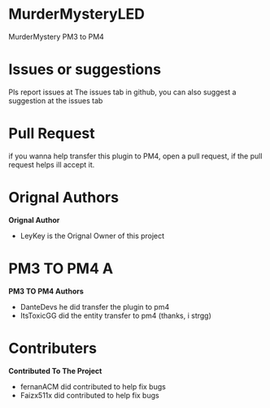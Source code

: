 # MurderMysteryLED
MurderMystery PM3 to PM4
# Issues or suggestions
Pls report issues at The issues tab in github, you can also suggest a suggestion at the issues tab
# Pull Request
if you wanna help transfer this plugin to PM4, open a pull request, if the pull request helps ill accept it.
# Orignal Authors
**Orignal Author**
- LeyKey is the Orignal Owner of this project
# PM3 TO PM4 A
**PM3 TO PM4 Authors**
- DanteDevs he did transfer the plugin to pm4
- ItsToxicGG did the entity transfer to pm4 (thanks, i strgg)
# Contributers
**Contributed To The Project**
- fernanACM did contributed to help fix bugs
- Faizx511x did contributed to help fix bugs
